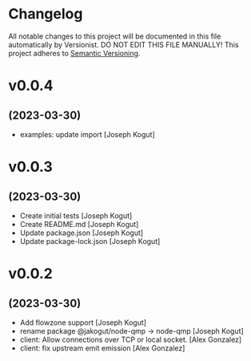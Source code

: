 # Changelog

All notable changes to this project will be documented in this file
automatically by Versionist. DO NOT EDIT THIS FILE MANUALLY!
This project adheres to [Semantic Versioning](http://semver.org/).

# v0.0.4
## (2023-03-30)

* examples: update import [Joseph Kogut]

# v0.0.3
## (2023-03-30)

* Create initial tests [Joseph Kogut]
* Create README.md [Joseph Kogut]
* Update package.json [Joseph Kogut]
* Update package-lock.json [Joseph Kogut]

# v0.0.2
## (2023-03-30)

* Add flowzone support [Joseph Kogut]
* rename package @jakogut/node-qmp -> node-qmp [Joseph Kogut]
* client: Allow connections over TCP or local socket. [Alex Gonzalez]
* client: fix upstream emit emission [Alex Gonzalez]
